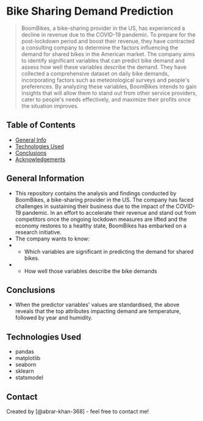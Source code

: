 # Bike Sharing Demand Prediction
> BoomBikes, a bike-sharing provider in the US, has experienced a decline in revenue due to the COVID-19 pandemic. To prepare for the post-lockdown period and boost their revenue, they have contracted a consulting company to determine the factors influencing the demand for shared bikes in the American market. The company aims to identify significant variables that can predict bike demand and assess how well these variables describe the demand. They have collected a comprehensive dataset on daily bike demands, incorporating factors such as meteorological surveys and people's preferences. By analyzing these variables, BoomBikes intends to gain insights that will allow them to stand out from other service providers, cater to people's needs effectively, and maximize their profits once the situation improves.


## Table of Contents
* [General Info](#general-information)
* [Technologies Used](#technologies-used)
* [Conclusions](#conclusions)
* [Acknowledgements](#acknowledgements)

## General Information
- This repository contains the analysis and findings conducted by BoomBikes, a bike-sharing provider in the US. The company has faced challenges in sustaining their business due to the impact of the COVID-19 pandemic. In an effort to accelerate their revenue and stand out from competitors once the ongoing lockdown measures are lifted and the economy restores to a healthy state, BoomBikes has embarked on a research initiative.
- The company wants to know:
- - Which variables are significant in predicting the demand for shared bikes.
- - How well those variables describe the bike demands

## Conclusions
- When the predictor variables' values are standardised, the above reveals that the top attributes impacting demand are temperature, followed by year and humidity.


## Technologies Used
- pandas
- matplotlib
- seaborn
- sklearn
- statsmodel


## Contact
Created by [@abrar-khan-368] - feel free to contact me!